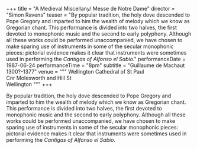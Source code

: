 +++
title = "A Medieval Miscellany/ Messe de Notre Dame"
director = "Simon Ravens"
teaser = "By popular tradition, the holy dove descended to Pope Gregory and imparted to him the wealth of melody which we know as Gregorian chant. This performance is divided into two halves, the first devoted to monophonic music and the second to early polyphony. Although all these works could be performed unaccompanied, we have chosen to make sparing use of instruments in some of the secular monophonic pieces: pictorial evidence makes it clear that instruments were sometimes used in performing the *Cantigas of Alfonso el Sabio*."
performanceDate = 1987-06-24
performanceTime = "8pm"
subtitle = "Guillaume de Machaut 1300?-1377"
venue = """
Wellington Cathedral of St Paul  
Cnr Molesworth and Hill St  
Wellington
"""
+++

By popular tradition, the holy dove descended to Pope Gregory and imparted to him the wealth of melody which we know as Gregorian chant. This performance is divided into two halves, the first devoted to monophonic music and the second to early polyphony. Although all these works could be performed unaccompanied, we have chosen to make sparing use of instruments in some of the secular monophonic pieces: pictorial evidence makes it clear that instruments were sometimes used in performing the *Cantigas of Alfonso el Sabio*.
